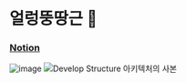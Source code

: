 # 얼렁뚱땅근 🥕
### [Notion](https://hk-toss.notion.site/12686c5edd3f80968123e51d9eaccb7d)

![image](https://github.com/user-attachments/assets/d5a50a75-59d7-450e-af2c-a571074b53f7)
![Develop Structure 아키텍처의 사본](https://github.com/user-attachments/assets/0c02107b-cbe0-49f2-94e0-7cec33aee2e1)
